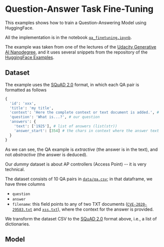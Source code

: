 # Question-Answer Task Fine-Tuning

This examples shows how to train a Question-Answering Model using HuggingFace.

All the implementation is in the notebook [`qa_finetuning.ipynb`](./qa_finetuning.ipynb).

The example was taken from one of the lectures of the [Udacity Generative AI Nanodegree](), and it uses several snippets from the repository of the [HuggingFace Examples](https://github.com/huggingface/transformers/blob/main/examples/pytorch/question-answering/trainer_qa.py).

## Dataset

The example uses the [SQuAD 2.0](https://arxiv.org/abs/1806.03822) format, in which each QA pair is formatted as follows

```python
{
  'id': 'xxx',
  'title': 'my title',
  'context': 'Here the complete context or text document is added.', # our document
  'question': 'What is...?', # our question
  'answers': {
    'text': ['1925'], # list of answers (list(str))
    'answer_start': [354] # the chars in context where the answer text starts (list(int))
  }
}
```

As we can see, the QA example is *extractive* (the answer is in the text), and not *abstractive* (the answer is deduced).

Our *dummy* dataset is about AP controllers (Access Point) -- it is very technical.

The dataset consists of 10 QA pairs in [`data/qa.csv`](./data/qa.csv); in that dataframe, we have three columns

- `question`
- `answer`
- `filename`: this field points to any of two TXT documents ([`CVE-2020-29583.txt`](./data/CVE-2020-29583.txt) and [`xss.txt`](./data/xss.txt)), where the context for the answer is provided.

We transform the dataset CSV to the [SQuAD 2.0](https://arxiv.org/abs/1806.03822) format above, i.e., a list of dictionaries.

## Model



